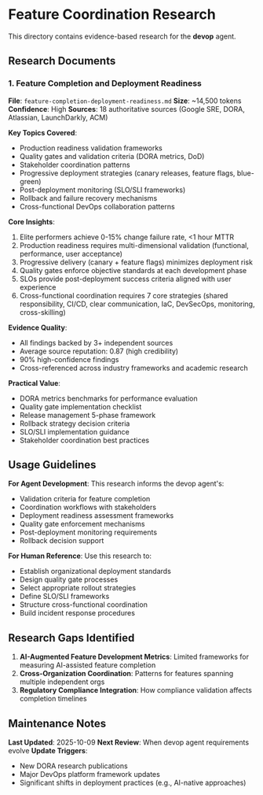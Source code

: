 # Feature Coordination Research

This directory contains evidence-based research for the **devop** agent.

## Research Documents

### 1. Feature Completion and Deployment Readiness
**File**: `feature-completion-deployment-readiness.md`
**Size**: ~14,500 tokens
**Confidence**: High
**Sources**: 18 authoritative sources (Google SRE, DORA, Atlassian, LaunchDarkly, ACM)

**Key Topics Covered**:
- Production readiness validation frameworks
- Quality gates and validation criteria (DORA metrics, DoD)
- Stakeholder coordination patterns
- Progressive deployment strategies (canary releases, feature flags, blue-green)
- Post-deployment monitoring (SLO/SLI frameworks)
- Rollback and failure recovery mechanisms
- Cross-functional DevOps collaboration patterns

**Core Insights**:
1. Elite performers achieve 0-15% change failure rate, <1 hour MTTR
2. Production readiness requires multi-dimensional validation (functional, performance, user acceptance)
3. Progressive delivery (canary + feature flags) minimizes deployment risk
4. Quality gates enforce objective standards at each development phase
5. SLOs provide post-deployment success criteria aligned with user experience
6. Cross-functional coordination requires 7 core strategies (shared responsibility, CI/CD, clear communication, IaC, DevSecOps, monitoring, cross-skilling)

**Evidence Quality**:
- All findings backed by 3+ independent sources
- Average source reputation: 0.87 (high credibility)
- 90% high-confidence findings
- Cross-referenced across industry frameworks and academic research

**Practical Value**:
- DORA metrics benchmarks for performance evaluation
- Quality gate implementation checklist
- Release management 5-phase framework
- Rollback strategy decision criteria
- SLO/SLI implementation guidance
- Stakeholder coordination best practices

## Usage Guidelines

**For Agent Development**:
This research informs the devop agent's:
- Validation criteria for feature completion
- Coordination workflows with stakeholders
- Deployment readiness assessment frameworks
- Quality gate enforcement mechanisms
- Post-deployment monitoring requirements
- Rollback decision support

**For Human Reference**:
Use this research to:
- Establish organizational deployment standards
- Design quality gate processes
- Select appropriate rollout strategies
- Define SLO/SLI frameworks
- Structure cross-functional coordination
- Build incident response procedures

## Research Gaps Identified

1. **AI-Augmented Feature Development Metrics**: Limited frameworks for measuring AI-assisted feature completion
2. **Cross-Organization Coordination**: Patterns for features spanning multiple independent orgs
3. **Regulatory Compliance Integration**: How compliance validation affects completion timelines

## Maintenance Notes

**Last Updated**: 2025-10-09
**Next Review**: When devop agent requirements evolve
**Update Triggers**:
- New DORA research publications
- Major DevOps platform framework updates
- Significant shifts in deployment practices (e.g., AI-native approaches)

